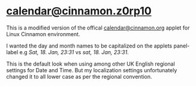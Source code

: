 # calendar@cinnamon.z0rp10
This is a modified version of the offical calendar@cinnamon.org applet for Linux Cinnamon
environment.

I wanted the day and month names to be capitalized on the applets panel-label e.g
_*Sat, 18. Jan, 23:31*_ vs _*sat, 18. Jan, 23:31*_.

This is the default look when using among other UK English regional settings for Date and
 Time. But my localization settings unfortunately changed it to all lower case as per
the regional convention.
